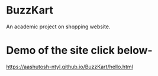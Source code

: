 # BuzzKart
An academic project on shopping website.

# Demo of the site click below-
https://aashutosh-ntyl.github.io/BuzzKart/hello.html
